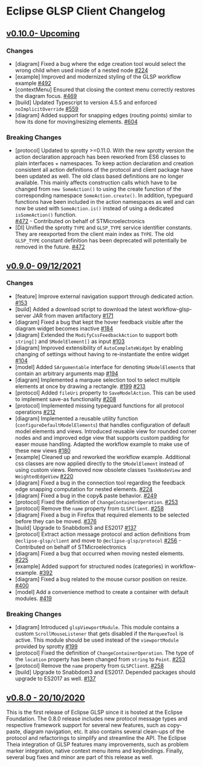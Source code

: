 # Eclipse GLSP Client Changelog

## [v0.10.0- Upcoming](https://github.com/eclipse-glsp/glsp-client/releases/tag/v0.10.0)

### Changes

-   [diagram] Fixed a bug where the edge creation tool would select the wrong child when used inside of a nested node [#224](https://github.com/eclipse-glsp/glsp-client/pull/158/)
-   [example] Improved and modernized styling of the GLSP workflow example [#492](https://github.com/eclipse-glsp/glsp-client/pull/160)
-   [contextMenu] Ensured that closing the context menu correctly restores the diagram focus. [#469](https://github.com/eclipse-glsp/glsp-client/pull/161)
-   [build] Updated Typescript to version 4.5.5 and enforced `noImplicitOverride` [#559](https://github.com/eclipse-glsp/glsp-client/pull/167)
-   [diagram] Added support for snapping edges (routing points) similar to how its done for moving/resizing elements. [#604](https://github.com/eclipse-glsp/glsp-client/pull/170)

### Breaking Changes

-   [protocol] Updated to sprotty >=0.11.0. With the new sprotty version the action declaration approach has been reworked from ES6 classes to plain interfaces + namespaces. To keep action declaration and creation consistent all action definitions of the protocol and client package have been updated as well. The old class based definitions are no longer available. This mainly affects construction calls
    which have to be changed from `new SomeAction()` to using the create function of the corresponding namespace `SomeAction.create()`. In addition, typeguard functions have been included in the action namespaces as well and can now be used with `SomeAction.is()` instead of using a dedicated `isSomeAction()` function.
    <br>[#472](https://github.com/eclipse-glsp/glsp-client/pull/171) - Contributed on behalf of STMicroelectronics
-   [DI] Unified the sprotty `TYPE` and `GLSP_TYPE` service identifier constants. They are reexported from the client main index as `TYPE`. The old `GLSP_TYPE` constant definition has been
    deprecated will potentially be removed in the future. [#472](https://github.com/eclipse-glsp/glsp-client/pull/171)

## [v0.9.0- 09/12/2021](https://github.com/eclipse-glsp/glsp-client/releases/tag/v0.9.0)

### Changes

-   [feature] Improve external navigation support through dedicated action. [#153](https://github.com/eclipse-glsp/glsp-client/pull/95)
-   [build] Added a download script to download the latest workflow-glsp-server JAR from maven artifactory [#171](https://github.com/eclipse-glsp/glsp-client/pull/99)
-   [diagram] Fixed a bug that kept the hover feedback visible after the diagram widget becomes inactive [#184](https://github.com/eclipse-glsp/glsp-client/pull/102)
-   [diagram] Extended the `ModifyCssFeedbackAction` to support both `string[]` and `SModelElement[]` as input [#103](https://github.com/eclipse-glsp/glsp-client/pull/103)
-   [diagram] Improved extensibility of `AutoCompleteWidget` by enabling changing of settings without having to re-instantiate the entire widget [#104](https://github.com/eclipse-glsp/glsp-client/pull/104)
-   [model] Added `SArgumentable` interface for denoting `SModelElement`s that contain an arbitrary arguments map [#194](https://github.com/eclipse-glsp/glsp-client/pull/106)
-   [diagram] Implemented a marquee selection tool to select multiple elements at once by drawing a rectangle. [#199](https://github.com/eclipse-glsp/glsp-client/pull/108) [#213](https://github.com/eclipse-glsp/glsp-client/pull/120)
-   [protocol] Added `fileUri` property to `SaveModelAction`. This can be used to implement save-as functionality [#208](https://github.com/eclipse-glsp/glsp-client/pull/109)
-   [protocol] Implemented missing typeguard functions for all protocol operations [#212](https://github.com/eclipse-glsp/glsp-client/pull/110)
-   [diagram] Implemented a reusable utility function (`configureDefaultModelElements`) that handles configuration of default model elements and views.
    Introduced reusable view for rounded corner nodes and and improved edge view that supports custom padding for easer mouse handling. Adapted the workflow example to make use of these new views [#180](https://github.com/eclipse-glsp/glsp-client/pull/113)
-   [example] Cleaned up and reworked the workflow example. Additional css classes are now applied directly to the `SModelElement` instead of using custom views. Removed now obsolete classes `TaskNodeView` and `WeightedEdgeView` [#220](https://github.com/eclipse-glsp/glsp-client/pull/116)
-   [diagram] Fixed a bug in the connection tool regarding the feedback edge snapping computation for nested elements. [#224](https://github.com/eclipse-glsp/glsp-client/pull/123)
-   [diagram] Fixed a bug in the copy& paste behavior. [#249](https://github.com/eclipse-glsp/glsp-client/pull/124)
-   [protocol] Fixed the definition of `ChangeContainerOperation`. [#253](eclipse-glsp/glsp-server#115)
-   [protocol] Remove the `name` property from `GLSPClient`. [#258](https://github.com/eclipse-glsp/glsp-client/pull/130/files)
-   [diagram] Fixed a bug in Firefox that required elements to be selected before they can be moved. [#376](https://github.com/eclipse-glsp/glsp-client/pull/134)
-   [build] Upgrade to Snabbdom3 and ES2017 [#137](https://github.com/eclipse-glsp/glsp-client/pull/137)
-   [protocol] Extract action message protocol and action definitions from `@eclipse-glsp/client` and move to `@eclipse-glsp/protocol` [#256](https://github.com/eclipse-glsp/glsp-client/pull/141) - Contributed on behalf of STMicroelectronics
-   [diagram] Fixed a bug that occurred when moving nested elements. [#225](https://github.com/eclipse-glsp/glsp-client/pull/135)
-   [example] Added support for structured nodes (categories) in workflow-example. [#392](https://github.com/eclipse-glsp/glsp-client/pull/136)
-   [diagram] Fixed a bug related to the mouse cursor position on resize. [#400](https://github.com/eclipse-glsp/glsp-client/pull/144)
-   [model] Add a convenience method to create a container with default modules. [#419](https://github.com/eclipse-glsp/glsp-client/pull/145)

### Breaking Changes

-   [diagram] Introduced `glspViewportModule`. This module contains a custom `ScrollMouseListener` that gets disabled if the `MarqueeTool` is active. This module should be used instead of the `viewportModule` provided by sprotty [#199](https://github.com/eclipse-glsp/glsp-client/pull/108)
-   [protocol] Fixed the definition of `ChangeContainerOperation`. The type of the `location` property has been changed from `string` to `Point`. [#253](eclipse-glsp/glsp-server#115)
-   [protocol] Remove the `name` property from `GLSPClient`. [#258](https://github.com/eclipse-glsp/glsp-client/pull/130/files)
-   [build] Upgrade to Snabbdom3 and ES2017. Depended packages should upgrade to ES2017 as well. [#137](https://github.com/eclipse-glsp/glsp-client/pull/137)

## [v0.8.0 - 20/10/2020](https://github.com/eclipse-glsp/glsp-client/releases/tag/0.8.0)

This is the first release of Eclipse GLSP since it is hosted at the Eclipse Foundation.
The 0.8.0 release includes new protocol message types and respective framework support for several new features, such as copy-paste, diagram navigation, etc. It also contains several clean-ups of the protocol and refactorings to simplify and streamline the API.
The Eclipse Theia integration of GLSP features many improvements, such as problem marker integration, native context menu items and keybindings. Finally, several bug fixes and minor are part of this release as well.
